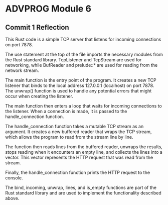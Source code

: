 # ADVPROG Module 6

## Commit 1 Reflection
This Rust code is a simple TCP server that listens for incoming connections on port 7878.

The use statement at the top of the file imports the necessary modules from the Rust standard library. TcpListener and TcpStream are used for networking, while BufReader and prelude::* are used for reading from the network stream.

The main function is the entry point of the program. It creates a new TCP listener that binds to the local address 127.0.0.1 (localhost) on port 7878. The unwrap() function is used to handle any potential errors that might occur when creating the listener.

The main function then enters a loop that waits for incoming connections to the listener. When a connection is made, it is passed to the handle_connection function.

The handle_connection function takes a mutable TCP stream as an argument. It creates a new buffered reader that wraps the TCP stream, which allows the program to read from the stream line by line.

The function then reads lines from the buffered reader, unwraps the results, stops reading when it encounters an empty line, and collects the lines into a vector. This vector represents the HTTP request that was read from the stream.

Finally, the handle_connection function prints the HTTP request to the console.

The bind, incoming, unwrap, lines, and is_empty functions are part of the Rust standard library and are used to implement the functionality described above.

